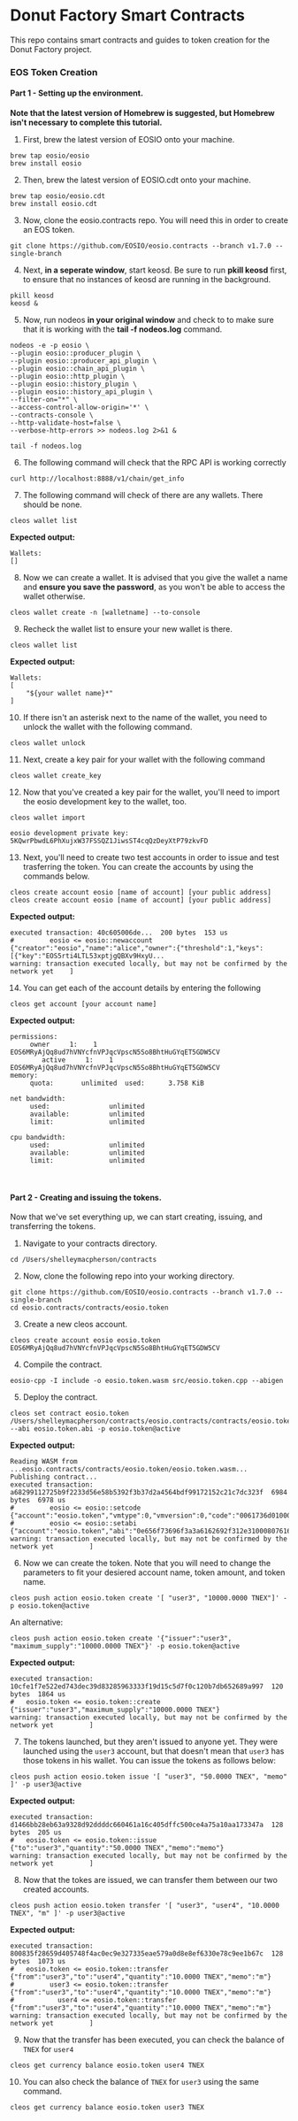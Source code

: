 # Donut Factory Smart Contracts
This repo contains smart contracts and guides to token creation for the Donut Factory project. 

### EOS Token Creation
#### Part 1 - Setting up the environment.
**Note that the latest version of Homebrew is suggested, but Homebrew isn't necessary to complete this tutorial.**

1. First, brew the latest version of EOSIO onto your machine.
```
brew tap eosio/eosio
brew install eosio 
```
2. Then, brew the latest version of EOSIO.cdt onto your machine.
```
brew tap eosio/eosio.cdt
brew install eosio.cdt
```
3. Now, clone the eosio.contracts repo. You will need this in order to create an EOS token. 
```
git clone https://github.com/EOSIO/eosio.contracts --branch v1.7.0 --single-branch
```
4. Next, **in a seperate window**, start keosd. Be sure to run **pkill keosd** first, to ensure that no instances of keosd are running in the background. 
```
pkill keosd
keosd &
```
5. Now, run nodeos **in your original window** and check to to make sure that it is working with the **tail -f nodeos.log** command. 
```
nodeos -e -p eosio \
--plugin eosio::producer_plugin \
--plugin eosio::producer_api_plugin \
--plugin eosio::chain_api_plugin \
--plugin eosio::http_plugin \
--plugin eosio::history_plugin \
--plugin eosio::history_api_plugin \
--filter-on="*" \
--access-control-allow-origin='*' \
--contracts-console \
--http-validate-host=false \
--verbose-http-errors >> nodeos.log 2>&1 &

tail -f nodeos.log
```
6. The following command will check that the RPC API is working correctly
```
curl http://localhost:8888/v1/chain/get_info
```
7. The following command will check of there are any wallets. There should be none. 
```
cleos wallet list
```
**Expected output:**
```
Wallets:
[]
```
8. Now we can create a wallet. It is advised that you give the wallet a name and **ensure you save the password**, as you won't be able to access the wallet otherwise.  
```
cleos wallet create -n [walletname] --to-console
```
9. Recheck the wallet list to ensure your new wallet is there. 
```
cleos wallet list
```
**Expected output:**
```
Wallets:
[
    "${your wallet name}*"
]
```
10. If there isn't an asterisk next to the name of the wallet, you need to unlock the wallet with the following command. 
```
cleos wallet unlock
```
11. Next, create a key pair for your wallet with the following command

```
cleos wallet create_key
```
12. Now that you've created a key pair for the wallet, you'll need to import the eosio development key to the wallet, too.

```
cleos wallet import
```
`eosio development private key: 5KQwrPbwdL6PhXujxW37FSSQZ1JiwsST4cqQzDeyXtP79zkvFD`

13. Next, you'll need to create two test accounts in order to issue and test trasferring the token. You can create the accounts by using the commands below.

```
cleos create account eosio [name of account] [your public address]
cleos create account eosio [name of account] [your public address]
```
**Expected output:**
```
executed transaction: 40c605006de...  200 bytes  153 us
#         eosio <= eosio::newaccount            {"creator":"eosio","name":"alice","owner":{"threshold":1,"keys":[{"key":"EOS5rti4LTL53xptjgQBXv9HxyU...
warning: transaction executed locally, but may not be confirmed by the network yet    ]
```

14. You can get each of the account details by entering the following
```
cleos get account [your account name]
```
**Expected output:**
```
permissions:
     owner     1:    1 EOS6MRyAjQq8ud7hVNYcfnVPJqcVpscN5So8BhtHuGYqET5GDW5CV
        active     1:    1 EOS6MRyAjQq8ud7hVNYcfnVPJqcVpscN5So8BhtHuGYqET5GDW5CV
memory:
     quota:       unlimited  used:      3.758 KiB

net bandwidth:
     used:               unlimited
     available:          unlimited
     limit:              unlimited

cpu bandwidth:
     used:               unlimited
     available:          unlimited
     limit:              unlimited
```
<br />

#### Part 2 - Creating and issuing the tokens.
Now that we've set everything up, we can start creating, issuing, and transferring the tokens.

1. Navigate to your contracts directory.
```
cd /Users/shelleymacpherson/contracts
```
2. Now, clone the following repo into your working directory.
```
git clone https://github.com/EOSIO/eosio.contracts --branch v1.7.0 --single-branch
cd eosio.contracts/contracts/eosio.token
```
3. Create a new cleos account.
```
cleos create account eosio eosio.token EOS6MRyAjQq8ud7hVNYcfnVPJqcVpscN5So8BhtHuGYqET5GDW5CV
```
4. Compile the contract.
```
eosio-cpp -I include -o eosio.token.wasm src/eosio.token.cpp --abigen
```
5. Deploy the contract.
```
cleos set contract eosio.token /Users/shelleymacpherson/contracts/eosio.contracts/contracts/eosio.token --abi eosio.token.abi -p eosio.token@active
```
**Expected output:**
```
Reading WASM from ...eosio.contracts/contracts/eosio.token/eosio.token.wasm...
Publishing contract...
executed transaction: a68299112725b9f2233d56e58b5392f3b37d2a4564bdf99172152c21c7dc323f  6984 bytes  6978 us
#         eosio <= eosio::setcode               {"account":"eosio.token","vmtype":0,"vmversion":0,"code":"0061736d0100000001a0011b60000060017e006002...
#         eosio <= eosio::setabi                {"account":"eosio.token","abi":"0e656f73696f3a3a6162692f312e310008076163636f756e7400010762616c616e63...
warning: transaction executed locally, but may not be confirmed by the network yet         ]
```
6. Now we can create the token. Note that you will need to change the parameters to fit your desiered account name, token amount, and token name.
```
cleos push action eosio.token create '[ "user3", "10000.0000 TNEX"]' -p eosio.token@active
```
An alternative:
```
cleos push action eosio.token create '{"issuer":"user3", "maximum_supply":"10000.0000 TNEX"}' -p eosio.token@active
```
**Expected output:**
```
executed transaction: 10cfe1f7e522ed743dec39d83285963333f19d15c5d7f0c120b7db652689a997  120 bytes  1864 us
#   eosio.token <= eosio.token::create          {"issuer":"user3","maximum_supply":"10000.0000 TNEX"}
warning: transaction executed locally, but may not be confirmed by the network yet         ]
```
7. The tokens launched, but they aren't issued to anyone yet. They were launched using the `user3` account, but that doesn't mean that `user3` has those tokens in his wallet. You can issue the tokens as follows below:
```
cleos push action eosio.token issue '[ "user3", "50.0000 TNEX", "memo" ]' -p user3@active
```
**Expected output:**
```
executed transaction: d1466bb28eb63a9328d92ddddc660461a16c405dffc500ce4a75a10aa173347a  128 bytes  205 us
#   eosio.token <= eosio.token::issue           {"to":"user3","quantity":"50.0000 TNEX","memo":"memo"}
warning: transaction executed locally, but may not be confirmed by the network yet         ]
```

8. Now that the tokes are issued, we can transfer them between our two created accounts.
```
cleos push action eosio.token transfer '[ "user3", "user4", "10.0000 TNEX", "m" ]' -p user3@active
```
**Expected output:**
```
executed transaction: 800835f28659d405748f4ac0ec9e327335eae579a0d8e8ef6330e78c9ee1b67c  128 bytes  1073 us
#   eosio.token <= eosio.token::transfer        {"from":"user3","to":"user4","quantity":"10.0000 TNEX","memo":"m"}
#         user3 <= eosio.token::transfer        {"from":"user3","to":"user4","quantity":"10.0000 TNEX","memo":"m"}
#           user4 <= eosio.token::transfer        {"from":"user3","to":"user4","quantity":"10.0000 TNEX","memo":"m"}
warning: transaction executed locally, but may not be confirmed by the network yet         ]
```
9. Now that the transfer has been executed, you can check the balance of `TNEX` for `user4`
```
cleos get currency balance eosio.token user4 TNEX
```
10. You can also check the balance of `TNEX` for `user3` using the same command.
```
cleos get currency balance eosio.token user3 TNEX
```
